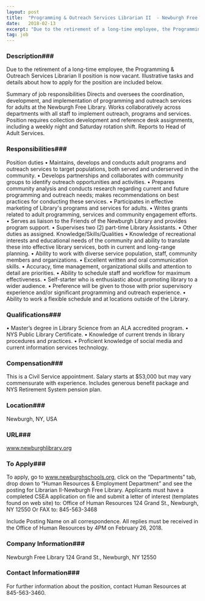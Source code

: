 ```yaml
---
layout: post
title:  "Programming & Outreach Services Librarian II  - Newburgh Free Library"
date:   2018-02-13
excerpt: "Due to the retirement of a long-time employee, the Programming & Outreach Services Librarian II position is now vacant. Illustrative tasks and details about how to apply for the position are included below. Summary of job responsibilities Directs and oversees the coordination, development, and implementation of programming and outreach services..."
tag: job
---
```


### Description###

Due to the retirement of a long-time employee, the Programming & Outreach Services Librarian II position is now vacant. Illustrative tasks and details about how to apply for the position are included below.
 
Summary of job responsibilities
Directs and oversees the coordination, development, and implementation of programming and outreach services for adults at the Newburgh Free Library. Works collaboratively across departments with all staff to implement outreach, programs and services. Position requires collection development and reference desk assignments, including a weekly night and Saturday rotation shift. Reports to Head of Adult Services.



### Responsibilities###

Position duties
•	Maintains, develops and conducts adult programs and outreach services to target populations, both served and underserved in the community.
•	Develops partnerships and collaborates with community groups to identify outreach opportunities and activities.
•	Prepares community analysis and conducts research regarding current and future programming and outreach needs; makes recommendations on best practices for conducting these services.
•	Participates in effective marketing of Library's programs and services for adults.
•	Writes grants related to adult programming, services and community engagement efforts.
•	Serves as liaison to the Friends of the Newburgh Library and provides program support.
•	Supervises two (2) part-time Library Assistants.
•	Other duties as assigned.
Knowledge/Skills/Qualities
•	Knowledge of recreational interests and educational needs of the community and ability to translate these into effective library services, both in current and long-range planning.
•	Ability to work with diverse service population, staff, community members and organizations.
•	Excellent written and oral communication skills.
•	Accuracy, time management, organizational skills and attention to detail are priorities.
•	Ability to schedule staff and workflow for maximum effectiveness.
•	Self-starter who is enthusiastic about promoting library to a wider audience.
•	Preference will be given to those with prior supervisory experience and/or significant programming and outreach experience.
•	Ability to work a flexible schedule and at locations outside of the Library.



### Qualifications###

•	Master’s degree in Library Science from an ALA accredited program.
•	NYS Public Library Certificate.
•	Knowledge of current trends in library procedures and practices.
•	Proficient knowledge of social media and current information services technology.



### Compensation###

This is a Civil Service appointment. Salary starts at $53,000 but may vary commensurate with experience.  Includes generous benefit package and NYS Retirement System pension plan.


### Location###

Newburgh, NY, USA


### URL###

www.newburghlibrary.org

### To Apply###

To apply, go to www.newburghschools.org, click on the “Departments” tab, drop down to “Human Resources & Employment Department” and see the posting for Librarian II-Newburgh Free Library.  Applicants must have a completed CSEA application on file and submit a letter of interest (templates found on web site) to: 
Office of Human Resources
124 Grand St., Newburgh, NY 12550              Or FAX to:  845-563-3468
 
Include Posting Name on all correspondence.
All replies must be received in the Office of Human Resources by 4PM on February 26, 2018. 


### Company Information###

Newburgh Free Library
124 Grand St., Newburgh, NY 12550              



### Contact Information###

For further information about the position, contact Human Resources at 845-563-3460.


